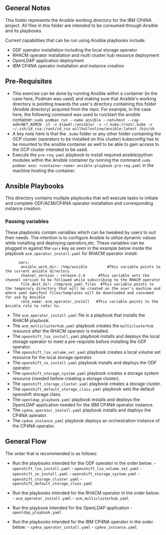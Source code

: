 ## General Notes
This folder represents the Ansible working directory for the IBM CP4NA project. All files in this folder are intended to be consumed through Ansible and its playbooks. 

Current capabilities that can be run using Ansible playbooks include:
- ODF operator installation including the local storage operator
- RHACM operator installation and multi cluster hub resource deployment
- OpenLDAP application deployment
- IBM CP4NA operator installation and instance creation	


## Pre-Requisites
- This exercise can be done by running Ansible within a container (in the case here, Podman was used) and making sure that Ansible's working directory is pointing towards the user's directory containing this folder (Ansible directory) acquired from the repo. For example, in the case here, the following command was used to run/start the ansible container:
`sudo podman run --name ansible --net=host --cap-add=NET_ADMIN -it -v $(pwd):/ansible/ -v ~/.kube:/root/.kube -v ~/.ssh/id_rsa:/root/id_rsa willhallonline/ansible:latest /bin/sh`
- A key note here is that the `.kube` folder or any other folder containing the OCP cluster (operators to be installed on this cluster) kubeconfig has to be mounted to the ansible container as well to be able to gain access to the OCP cluster intended to be used.
- Execute the `pre-req.yaml` playbook to install required ansible/python modules within the Ansible container by running the command `sudo podman exec <container-name> ansible-playbook pre-req.yaml` in the machine hosting the container. 


## Ansible Playbooks
This directory contains multiple playbooks that will execute tasks to initiate and complete ODF/ACM/CP4NA operator installation and corresponding instance creation. 

### Passing variables
These playbooks contain variables which can be tweaked by users to suit their needs. The intention is to configure Ansible to utilize dynamic values while installing and deploying operators,etc. These variables can be plugged in against the `vars` key as seen in the example below inside the playbook `acm_operator_install.yaml` for RHACM operator install:

```
      vars:
       ansible_work_dir: /tmp/ansible         #This variable points to the current ansible directory
       channel_version : release-2.4      #This variable sets the channel version to be followed while subscribing to the RHACM operator
       file_dest_dir: /tmp/acm_yaml_files  #This variable points to the temporary directory that will be created on the user's machine and where yaml manifest files/templates will be downloaded and consumed for use by Ansible
       role_name: acm_operator_install   #This variable points to the Ansible role to refer to.

```


- The `acm_operator_install.yaml` file is a playbook that installs the RHACM playbook.
- The `acm_multiclusterhub.yaml` playbook creates the `multiclusterhub` resource after the RHACM operator is installed.
- The `openshift_lso_install.yaml` playbook installs and deploys the local storage operator to meet a pre-requisite before installing the ODF operator.
- The `openshift_lso_volume_set.yaml` playbook creates a local volume set resource for the local storage operator.
- The `openshift_so_install.yaml` playbook installs and deploys the ODF operator.
- The `openshift_storage_system.yaml` playbook creates a storage system resource (needed before creating a storage cluster).
- The `openshift_storage_cluster.yaml` playbook creates a storage cluster.
- The `openshift_default_storage_class.yaml` playbook sets the default openshift storage class.
- The `openldap_playbook.yaml` playbook installs and deploys the OpenLDAP application needed for the IBM CP4NA operator instance.
- The `cp4na_operator_install.yaml` playbook installs and deploys the CP4NA operator.
- The `cp4na_instance.yaml` playbook deploys an orchestration instance of the CP4NA operator.



## General Flow
The order that is recommended is as follows:
- Run the playbooks intended for the ODF operator in the order below:
        - `openshift_lso_install.yaml` 
        - `openshift_lso_volume_set.yaml`
        - `openshift_so_install.yaml`
        - `openshift_storage_system.yaml` 
        - `openshift_storage_cluster.yaml`
        - `openshift_default_storage_class.yaml`

- Run the playbooks intended for the RHACM operator in the order below:
        - `acm_operator_install.yaml`
        - `acm_multiclusterhub.yaml`

- Run the playbook intended for the OpenLDAP application
        - `openldap_playbook.yaml`

- Run the playbooks intended for the IBM CP4NA operator in the order below:
        - `cp4na_operator_install.yaml`
        - `cp4na_instance.yaml`

